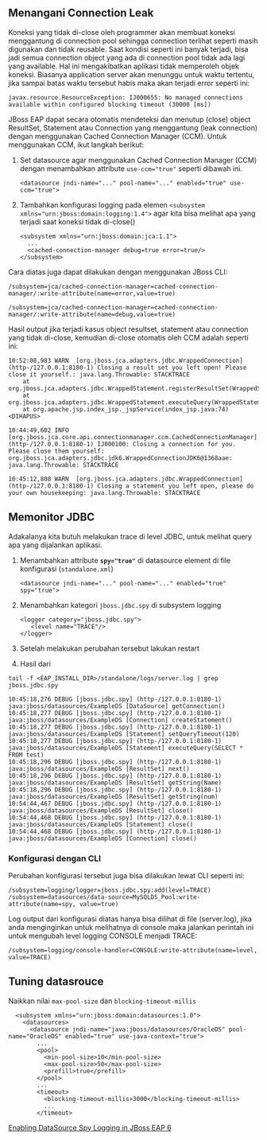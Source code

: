 

## Menangani Connection Leak

Koneksi yang tidak di-close oleh programmer akan membuat koneksi menggantung di connection pool sehingga connection terlihat seperti masih digunakan dan tidak reusable. Saat kondisi 
seperti ini banyak terjadi, bisa jadi semua connection object yang ada di connection pool tidak ada lagi yang available. Hal ini mengakibatkan aplikasi tidak memperoleh objek koneksi. Biasanya application server akan menunggu untuk waktu tertentu, jika sampai batas waktu tersebut habis maka akan terjadi error seperti ini:

```
javax.resource.ResourceException: IJ000655: No managed connections available within configured blocking timeout (30000 [ms])
```

JBoss EAP dapat secara otomatis mendeteksi dan menutup (close) object ResultSet, Statement atau Connection yang menggantung (leak connection) dengan menggunakan Cached Connection Manager (CCM). Untuk menggunakan CCM, ikut langkah berikut:

1. Set datasource agar menggunakan Cached Connection Manager (CCM) dengan menambahkan attribute `use-ccm="true"` seperti dibawah ini.


	```
	<datasource jndi-name="..." pool-name="..." enabled="true" use-ccm="true">
	```

2. Tambahkan konfigurasi logging pada elemen `<subsystem xmlns="urn:jboss:domain:logging:1.4">` agar kita bisa melihat apa yang terjadi saat koneksi tidak di-close()

	```
	<subsystem xmlns="urn:jboss:domain:jca:1.1">
	  ...
	  <cached-connection-manager debug=true error=true/>
	</subsystem> 
	```


Cara diatas juga dapat dilakukan dengan menggunakan JBoss CLI:

```
/subsystem=jca/cached-connection-manager=cached-connection-manager/:write-attribute(name=error,value=true)

/subsystem=jca/cached-connection-manager=cached-connection-manager/:write-attribute(name=debug,value=true)
```

Hasil output jika terjadi kasus object resultset, statement atau connection yang tidak di-close, kemudian di-close otomatis oleh CCM adalah seperti ini:

```
10:52:08,983 WARN  [org.jboss.jca.adapters.jdbc.WrappedConnection] (http-/127.0.0.1:8180-1) Closing a result set you left open! Please close it yourself.: java.lang.Throwable: STACKTRACE
	at org.jboss.jca.adapters.jdbc.WrappedStatement.registerResultSet(WrappedStatement.java:1357)
	at org.jboss.jca.adapters.jdbc.WrappedStatement.executeQuery(WrappedStatement.java:345)
	at org.apache.jsp.index_jsp._jspService(index_jsp.java:74)
<DIHAPUS>
```

```
10:44:49,602 INFO  [org.jboss.jca.core.api.connectionmanager.ccm.CachedConnectionManager] (http-/127.0.0.1:8180-1) IJ000100: Closing a connection for you. Please close them yourself: org.jboss.jca.adapters.jdbc.jdk6.WrappedConnectionJDK6@1368aae: java.lang.Throwable: STACKTRACE
```

```
10:45:12,808 WARN  [org.jboss.jca.adapters.jdbc.WrappedConnection] (http-/127.0.0.1:8180-1) Closing a statement you left open, please do your own housekeeping: java.lang.Throwable: STACKTRACE
```

## Memonitor JDBC

Adakalanya kita butuh melakukan trace di level JDBC, untuk melihat query apa yang dijalankan aplikasi. 

1. Menambahkan attribute __`spy="true"`__ di datasource element di file konfigurasi (`standalone.xml`)

	```
	<datasource jndi-name="..." pool-name="..." enabled="true" spy="true">
	```

2. Menambahkan kategori `jboss.jdbc.spy` di subsystem logging

	```
	<logger category="jboss.jdbc.spy">
	   <level name="TRACE"/>
	</logger>
	```
3. Setelah melakukan perubahan tersebut lakukan restart

4. Hasil dari 

```
tail -f <EAP_INSTALL_DIR>/standalone/logs/server.log | grep jboss.jdbc.spy
```

```
10:45:18,276 DEBUG [jboss.jdbc.spy] (http-/127.0.0.1:8180-1) java:jboss/datasources/ExampleDS [DataSource] getConnection()
10:45:18,277 DEBUG [jboss.jdbc.spy] (http-/127.0.0.1:8180-1) java:jboss/datasources/ExampleDS [Connection] createStatement()
10:45:18,277 DEBUG [jboss.jdbc.spy] (http-/127.0.0.1:8180-1) java:jboss/datasources/ExampleDS [Statement] setQueryTimeout(120)
10:45:18,277 DEBUG [jboss.jdbc.spy] (http-/127.0.0.1:8180-1) java:jboss/datasources/ExampleDS [Statement] executeQuery(SELECT * FROM test)
10:45:18,296 DEBUG [jboss.jdbc.spy] (http-/127.0.0.1:8180-1) java:jboss/datasources/ExampleDS [ResultSet] next()
10:45:18,296 DEBUG [jboss.jdbc.spy] (http-/127.0.0.1:8180-1) java:jboss/datasources/ExampleDS [ResultSet] getString(Name)
10:45:18,296 DEBUG [jboss.jdbc.spy] (http-/127.0.0.1:8180-1) java:jboss/datasources/ExampleDS [ResultSet] getString(num)
10:54:44,467 DEBUG [jboss.jdbc.spy] (http-/127.0.0.1:8180-1) java:jboss/datasources/ExampleDS [ResultSet] close()
10:54:44,468 DEBUG [jboss.jdbc.spy] (http-/127.0.0.1:8180-1) java:jboss/datasources/ExampleDS [Statement] close()
10:54:44,468 DEBUG [jboss.jdbc.spy] (http-/127.0.0.1:8180-1) java:jboss/datasources/ExampleDS [Connection] close()
```

### Konfigurasi dengan CLI

Perubahan konfigurasi tersebut juga bisa dilakukan lewat CLI seperti ini:

```
/subsystem=logging/logger=jboss.jdbc.spy:add(level=TRACE)
/subsystem=datasources/data-source=MySQLDS_Pool:write-attribute(name=spy, value=true)
```

Log output dari konfigurasi diatas hanya bisa dilihat di file (server.log), jika anda menginginkan untuk melihatnya di console maka jalankan perintah ini untuk mengubah level logging CONSOLE menjadi TRACE:

```
/subsystem=logging/console-handler=CONSOLE:write-attribute(name=level, value=TRACE)
```

## Tuning datasrouce

Naikkan nilai `max-pool-size` dan `blocking-timeout-millis`

```
  <subsystem xmlns="urn:jboss:domain:datasources:1.0">
    <datasources>
      <datasource jndi-name="java:jboss/datasources/OracleDS" pool-name="OracleDS" enabled="true" use-java-context="true">
        ...
        <pool>
          <min-pool-size>10</min-pool-size>
          <max-pool-size>50</max-pool-size>
          <prefill>true</prefill>
        </pool>
        ...
        <timeout>
          <blocking-timeout-millis>3000</blocking-timeout-millis>
          ...
        </timeout>
```


[Enabling DataSource Spy Logging in JBoss EAP 6](https://access.redhat.com/solutions/89393)

